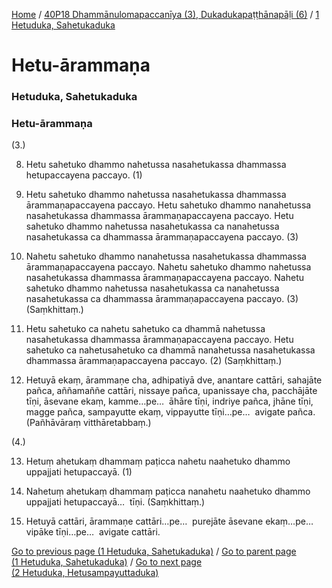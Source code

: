 
[Home](/) / [40P18 Dhammānulomapaccanīya (3), Dukadukapaṭṭhānapāḷi (6)](../../40P18.md) / [1 Hetuduka, Sahetukaduka](../1.md)

# Hetu-ārammaṇa

### Hetuduka, Sahetukaduka

### Hetu-ārammaṇa

(3.)

8. Hetu sahetuko dhammo nahetussa nasahetukassa dhammassa hetupaccayena paccayo. (1)

9. Hetu sahetuko dhammo nahetussa nasahetukassa dhammassa ārammaṇapaccayena paccayo. Hetu sahetuko dhammo nanahetussa nasahetukassa dhammassa ārammaṇapaccayena paccayo. Hetu sahetuko dhammo nahetussa nasahetukassa ca nanahetussa nasahetukassa ca dhammassa ārammaṇapaccayena paccayo. (3)

10. Nahetu sahetuko dhammo nanahetussa nasahetukassa dhammassa ārammaṇapaccayena paccayo. Nahetu sahetuko dhammo nahetussa nasahetukassa dhammassa ārammaṇapaccayena paccayo. Nahetu sahetuko dhammo nahetussa nasahetukassa ca nanahetussa nasahetukassa ca dhammassa ārammaṇapaccayena paccayo. (3) (Saṃkhittaṃ.)

11. Hetu sahetuko ca nahetu sahetuko ca dhammā nahetussa nasahetukassa dhammassa ārammaṇapaccayena paccayo. Hetu sahetuko ca nahetusahetuko ca dhammā nanahetussa nasahetukassa dhammassa ārammaṇapaccayena paccayo. (2) (Saṃkhittaṃ.)

12. Hetuyā ekaṃ, ārammaṇe cha, adhipatiyā dve, anantare cattāri, sahajāte pañca, aññamaññe cattāri, nissaye pañca, upanissaye cha, pacchājāte tīṇi, āsevane ekaṃ, kamme…pe…  āhāre tīṇi, indriye pañca, jhāne tīṇi, magge pañca, sampayutte ekaṃ, vippayutte tīṇi…pe…  avigate pañca. (Pañhāvāraṃ vitthāretabbaṃ.)

(4.)

13. Hetuṃ ahetukaṃ dhammaṃ paṭicca nahetu naahetuko dhammo uppajjati hetupaccayā. (1)

14. Nahetuṃ ahetukaṃ dhammaṃ paṭicca nanahetu naahetuko dhammo uppajjati hetupaccayā…  tīṇi. (Saṃkhittaṃ.)

15. Hetuyā cattāri, ārammaṇe cattāri…pe…  purejāte āsevane ekaṃ…pe…  vipāke tīṇi…pe…  avigate cattāri.

[Go to previous page (1 Hetuduka, Sahetukaduka)](../1.md) / [Go to parent page (1 Hetuduka, Sahetukaduka)](../1.md) / [Go to next page (2 Hetuduka, Hetusampayuttaduka)](../2.md)


